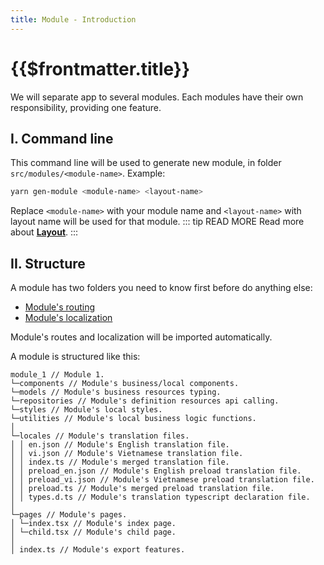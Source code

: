 ```yaml
---
title: Module - Introduction
---
```


# {{$frontmatter.title}}

We will separate app to several modules. Each modules have their own responsibility, providing one feature.

## I. Command line

This command line will be used to generate new module, in folder `src/modules/<module-name>`. Example:

```sh
yarn gen-module <module-name> <layout-name>
```

Replace `<module-name>` with your module name and `<layout-name>` with layout name will be used for that module.
::: tip READ MORE
Read more about [**Layout**](/core/in-depth/layout).
:::

## II. Structure

A module has two folders you need to know first before do anything else:

- [Module's routing](/core/module/routing)
- [Module's localization](/core/module/localization)

Module's routes and localization will be imported automatically.

A module is structured like this:

```
module_1 // Module 1.
└─components // Module's business/local components.
└─models // Module's business resources typing.
└─repositories // Module's definition resources api calling.
└─styles // Module's local styles.
└─utilities // Module's local business logic functions.
│
└─locales // Module's translation files.
│ │ en.json // Module's English translation file.
│ │ vi.json // Module's Vietnamese translation file.
│ │ index.ts // Module's merged translation file.
│ │ preload_en.json // Module's English preload translation file.
│ │ preload_vi.json // Module's Vietnamese preload translation file.
│ │ preload.ts // Module's merged preload translation file.
│ │ types.d.ts // Module's translation typescript declaration file.
│
└─pages // Module's pages.
│ └─index.tsx // Module's index page.
│ └─child.tsx // Module's child page.
│
│ index.ts // Module's export features.
```
